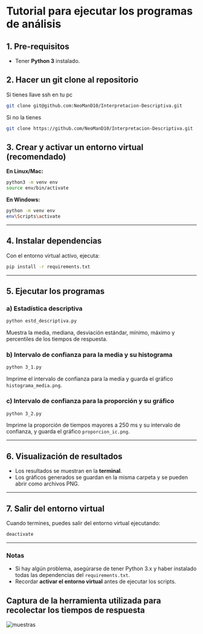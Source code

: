 
# Tutorial para ejecutar los programas de análisis

## 1. Pre-requisitos

- Tener **Python 3** instalado.

## 2. Hacer un git clone al repositorio
Si tienes llave ssh en tu pc
```bash
git clone git@github.com:NeoManD10/Interpretacion-Descriptiva.git
```
Si no la tienes
```bash
git clone https://github.com/NeoManD10/Interpretacion-Descriptiva.git
```

## 3. Crear y activar un entorno virtual (recomendado)

**En Linux/Mac:**
```bash
python3 -m venv env
source env/bin/activate
```

**En Windows:**
```bash
python -m venv env
env\Scripts\activate
```

---

## 4. Instalar dependencias

Con el entorno virtual activo, ejecuta:
```bash
pip install -r requirements.txt
```

---

## 5. Ejecutar los programas

### a) Estadística descriptiva
```bash
python estd_descriptiva.py
```
Muestra la media, mediana, desviación estándar, mínimo, máximo y percentiles de los tiempos de respuesta.

### b) Intervalo de confianza para la media y su histograma
```bash
python 3_1.py
```
Imprime el intervalo de confianza para la media y guarda el gráfico `histograma_media.png`.

### c) Intervalo de confianza para la proporción y su gráfico
```bash
python 3_2.py
```
Imprime la proporción de tiempos mayores a 250 ms y su intervalo de confianza, y guarda el gráfico `proporcion_ic.png`.

---

## 6. Visualización de resultados

- Los resultados se muestran en la **terminal**.
- Los gráficos generados se guardan en la misma carpeta y se pueden abrir como archivos PNG.

---

## 7. Salir del entorno virtual

Cuando termines, puedes salir del entorno virtual ejecutando:
```bash
deactivate
```

---

### Notas

- Si hay algún problema, asegúrarse de tener Python 3.x y haber instalado todas las dependencias del `requirements.txt`.
- Recordar **activar el entorno virtual** antes de ejecutar los scripts.

## Captura de la herramienta utilizada para recolectar los tiempos de respuesta
![muestras](https://github.com/user-attachments/assets/dc5b99d4-7842-4da3-b2b7-6df0e9cf4f74)


